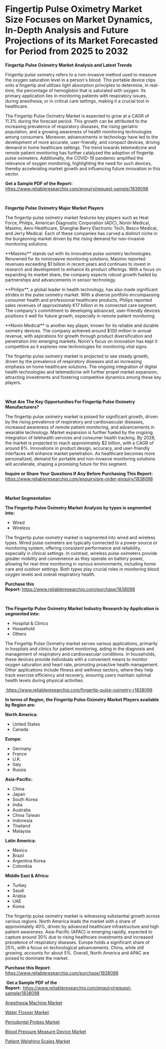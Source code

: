 <p><h1>Fingertip Pulse Oximetry Market Size Focuses on Market Dynamics, In-Depth Analysis and Future Projections of its Market Forecasted for Period from 2025 to 2032</h1></p><p><strong>Fingertip Pulse Oximetry Market Analysis and Latest Trends</strong></p>
<p><p>Fingertip pulse oximetry refers to a non-invasive method used to measure the oxygen saturation level in a person's blood. This portable device clips onto a fingertip and utilizes light absorption principles to determine, in real-time, the percentage of hemoglobin that is saturated with oxygen. Its primary application lies in monitoring patients with respiratory issues, during anesthesia, or in critical care settings, making it a crucial tool in healthcare.</p><p>The Fingertip Pulse Oximetry Market is expected to grow at a CAGR of 11.3% during the forecast period. This growth can be attributed to the increasing prevalence of respiratory diseases, the rising geriatric population, and a growing awareness of health monitoring technologies among consumers. Moreover, advancements in technology have led to the development of more accurate, user-friendly, and compact devices, driving demand in home healthcare settings. The trend towards telemedicine and remote patient monitoring has further catalyzed the adoption of fingertip pulse oximeters. Additionally, the COVID-19 pandemic amplified the relevance of oxygen monitoring, highlighting the need for such devices, thereby accelerating market growth and influencing future innovation in this sector.</p></p>
<p><strong>Get a Sample PDF of the Report:&nbsp;</strong> <a href="https://www.reliableresearchiq.com/enquiry/request-sample/1838098?utm_campaign=1119&utm_medium=2&utm_source=Github&utm_content=ia&utm_term=03032025&utm_id=fingertip-pulse-oximetry">https://www.reliableresearchiq.com/enquiry/request-sample/1838098</a></p>
<p>&nbsp;</p>
<p><strong>Fingertip Pulse Oximetry Major Market Players</strong></p>
<p><p>The fingertip pulse oximetry market features key players such as Heal Force, Philips, American Diagnostic Corporation (ADC), Nonin Medical, Masimo, Aero Healthcare, Shanghai Berry Electronic Tech, Besco Medical, and Jerry Medical. Each of these companies has carved a distinct niche in the burgeoning market driven by the rising demand for non-invasive monitoring solutions.</p><p>**Masimo** stands out with its innovative pulse oximetry technologies. Renowned for its noninvasive monitoring solutions, Masimo reported revenues exceeding $1 billion in recent years and continues to invest in research and development to enhance its product offerings. With a focus on expanding its market share, the company expects robust growth fueled by partnerships and advancements in sensor technology.</p><p>**Philips**, a global leader in health technology, has also made significant strides in the pulse oximetry market. With a diverse portfolio encompassing consumer health and professional healthcare products, Philips reported sales revenues of approximately €17 billion in its connected care segment. The company's commitment to developing advanced, user-friendly devices positions it well for future growth, especially in remote patient monitoring.</p><p>**Nonin Medical** is another key player, known for its reliable and durable oximetry devices. The company achieved around $100 million in annual revenue, with aspirations for growth through product diversification and penetration into emerging markets. Nonin's focus on innovation has kept it competitive as it explores new technologies for monitoring vital signs.</p><p>The fingertip pulse oximetry market is projected to see steady growth, driven by the prevalence of respiratory diseases and an increasing emphasis on home healthcare solutions. The ongoing integration of digital health technologies and telemedicine will further propel market expansion, attracting investments and fostering competitive dynamics among these key players.</p></p>
<p>&nbsp;</p>
<p><strong>What Are The Key Opportunities For Fingertip Pulse Oximetry Manufacturers?</strong></p>
<p><p>The fingertip pulse oximetry market is poised for significant growth, driven by the rising prevalence of respiratory and cardiovascular diseases, increased awareness of remote patient monitoring, and advancements in wearable technology. Market expansion is further fueled by the ongoing integration of telehealth services and consumer health tracking. By 2028, the market is projected to reach approximately $2 billion, with a CAGR of around 8%. Innovations in product design, accuracy, and user-friendly interfaces will enhance market penetration. As healthcare becomes more personalized, demand for portable and non-invasive monitoring solutions will accelerate, shaping a promising future for this segment.</p></p>
<p><strong>Inquire or Share Your Questions If Any Before Purchasing This Report:</strong> <a href="https://www.reliableresearchiq.com/enquiry/pre-order-enquiry/1838098?utm_campaign=1119&utm_medium=2&utm_source=Github&utm_content=ia&utm_term=03032025&utm_id=fingertip-pulse-oximetry">https://www.reliableresearchiq.com/enquiry/pre-order-enquiry/1838098</a></p>
<p>&nbsp;</p>
<p><strong>Market Segmentation</strong></p>
<p><strong>The Fingertip Pulse Oximetry Market Analysis by types is segmented into:</strong></p>
<p><ul><li>Wired</li><li>Wireless</li></ul></p>
<p><p>The fingertip pulse oximetry market is segmented into wired and wireless types. Wired pulse oximeters are typically connected to a power source or monitoring system, offering consistent performance and reliability, especially in clinical settings. In contrast, wireless pulse oximeters provide greater mobility and convenience as they operate on battery power, allowing for real-time monitoring in various environments, including home care and outdoor settings. Both types play crucial roles in monitoring blood oxygen levels and overall respiratory health.</p></p>
<p><strong>Purchase this Report:&nbsp;</strong><a href="https://www.reliableresearchiq.com/purchase/1838098?utm_campaign=1119&utm_medium=2&utm_source=Github&utm_content=ia&utm_term=03032025&utm_id=fingertip-pulse-oximetry">https://www.reliableresearchiq.com/purchase/1838098</a></p>
<p>&nbsp;</p>
<p><strong>The Fingertip Pulse Oximetry Market Industry Research by Application is segmented into:</strong></p>
<p><ul><li>Hospital & Clinics</li><li>Household</li><li>Others</li></ul></p>
<p><p>The Fingertip Pulse Oximetry market serves various applications, primarily in hospitals and clinics for patient monitoring, aiding in the diagnosis and management of respiratory and cardiovascular conditions. In households, these devices provide individuals with a convenient means to monitor oxygen saturation and heart rate, promoting proactive health management. Other applications include fitness and wellness sectors, where they help track exercise efficiency and recovery, ensuring users maintain optimal health levels during physical activities.</p></p>
<p><a href="https://www.reliableresearchiq.com/fingertip-pulse-oximetry-r1838098?utm_campaign=1119&utm_medium=2&utm_source=Github&utm_content=ia&utm_term=03032025&utm_id=fingertip-pulse-oximetry">&nbsp;https://www.reliableresearchiq.com/fingertip-pulse-oximetry-r1838098</a></p>
<p><strong>In terms of Region, the Fingertip Pulse Oximetry Market Players available by Region are:</strong></p>
<p>
    <p> <strong> North America: </strong>
        <ul>
            <li>United States</li>
            <li>Canada</li>
        </ul>
        </p> 
    <p> <strong> Europe: </strong>
        <ul>
            <li>Germany</li>
            <li>France</li>
            <li>U.K.</li>
            <li>Italy</li>
            <li>Russia</li>
        </ul>
        </p> 
    <p> <strong> Asia-Pacific: </strong>
        <ul>
            <li>China</li>
            <li>Japan</li>
            <li>South Korea</li>
            <li>India</li>
            <li>Australia</li>
            <li>China Taiwan</li>
            <li>Indonesia</li>
            <li>Thailand</li>
            <li>Malaysia</li>
        </ul>
        </p> 
    <p> <strong> Latin America: </strong>
        <ul>
            <li>Mexico</li>
            <li>Brazil</li>
            <li>Argentina Korea</li>
            <li>Colombia</li>
        </ul>
        </p> 
    <p> <strong> Middle East & Africa: </strong>
        <ul>
            <li>Turkey</li>
            <li>Saudi</li>
            <li>Arabia</li>
            <li>UAE</li>
            <li>Korea</li>
        </ul>
    </p>
    </p>
<p><p>The fingertip pulse oximetry market is witnessing substantial growth across various regions. North America leads the market with a share of approximately 40%, driven by advanced healthcare infrastructure and high patient awareness. Asia-Pacific (APAC) is emerging rapidly, expected to capture around 30% due to rising healthcare investments and increased prevalence of respiratory diseases. Europe holds a significant share of 25%, with a focus on technological advancements. China, while still growing, accounts for about 5%. Overall, North America and APAC are poised to dominate the market.</p></p>
<p><strong>Purchase this Report: </strong><a href="https://www.reliableresearchiq.com/purchase/1838098?utm_campaign=1119&utm_medium=2&utm_source=Github&utm_content=ia&utm_term=03032025&utm_id=fingertip-pulse-oximetry">https://www.reliableresearchiq.com/purchase/1838098</a></p>
<p>&nbsp;<strong>Get a Sample PDF of the Report:&nbsp;&nbsp;</strong><a href="https://www.reliableresearchiq.com/enquiry/request-sample/1838098?utm_campaign=1119&utm_medium=2&utm_source=Github&utm_content=ia&utm_term=03032025&utm_id=fingertip-pulse-oximetry">https://www.reliableresearchiq.com/enquiry/request-sample/1838098</a></p>
<p><strong></strong></p>
<p><p><a href="https://github.com/neiridionna/Market-Research-Report-List-1/blob/main/anesthesia-machine-market.md?utm_campaign=1119&utm_medium=2&utm_source=Github&utm_content=ia&utm_term=03032025&utm_id=fingertip-pulse-oximetry">Anesthesia Machine Market</a></p><p><a href="https://github.com/oeungcolesh0/Market-Research-Report-List-1/blob/main/water-flosser-market.md?utm_campaign=1119&utm_medium=2&utm_source=Github&utm_content=ia&utm_term=03032025&utm_id=fingertip-pulse-oximetry">Water Flosser Market</a></p><p><a href="https://github.com/chaiszepkadk/Market-Research-Report-List-1/blob/main/periodontal-probes-market.md?utm_campaign=1119&utm_medium=2&utm_source=Github&utm_content=ia&utm_term=03032025&utm_id=fingertip-pulse-oximetry">Periodontal Probes Market</a></p><p><a href="https://github.com/ximensbisade/Market-Research-Report-List-1/blob/main/blood-pressure-measure-device-market.md?utm_campaign=1119&utm_medium=2&utm_source=Github&utm_content=ia&utm_term=03032025&utm_id=fingertip-pulse-oximetry">Blood Pressure Measure Device Market</a></p><p><a href="https://github.com/sharphadan/Market-Research-Report-List-1/blob/main/patient-weighing-scales-market.md?utm_campaign=1119&utm_medium=2&utm_source=Github&utm_content=ia&utm_term=03032025&utm_id=fingertip-pulse-oximetry">Patient Weighing Scales Market</a></p></p>